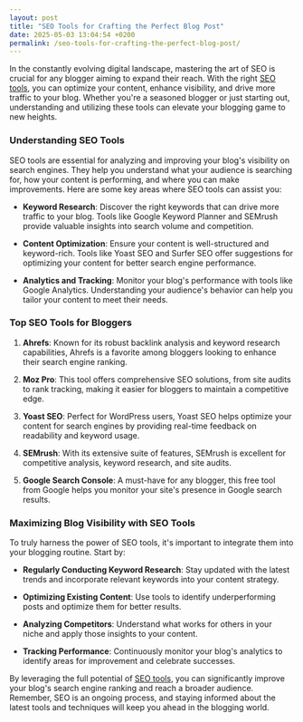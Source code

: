 ```yaml
---
layout: post
title: "SEO Tools for Crafting the Perfect Blog Post"
date: 2025-05-03 13:04:54 +0200
permalink: /seo-tools-for-crafting-the-perfect-blog-post/
---
```



In the constantly evolving digital landscape, mastering the art of SEO is crucial for any blogger aiming to expand their reach. With the right [SEO tools](https://seoblogtool.com/), you can optimize your content, enhance visibility, and drive more traffic to your blog. Whether you're a seasoned blogger or just starting out, understanding and utilizing these tools can elevate your blogging game to new heights.

### Understanding SEO Tools

SEO tools are essential for analyzing and improving your blog's visibility on search engines. They help you understand what your audience is searching for, how your content is performing, and where you can make improvements. Here are some key areas where SEO tools can assist you:

- **Keyword Research**: Discover the right keywords that can drive more traffic to your blog. Tools like Google Keyword Planner and SEMrush provide valuable insights into search volume and competition.
  
- **Content Optimization**: Ensure your content is well-structured and keyword-rich. Tools like Yoast SEO and Surfer SEO offer suggestions for optimizing your content for better search engine performance.
  
- **Analytics and Tracking**: Monitor your blog's performance with tools like Google Analytics. Understanding your audience's behavior can help you tailor your content to meet their needs.

### Top SEO Tools for Bloggers

1. **Ahrefs**: Known for its robust backlink analysis and keyword research capabilities, Ahrefs is a favorite among bloggers looking to enhance their search engine ranking.

2. **Moz Pro**: This tool offers comprehensive SEO solutions, from site audits to rank tracking, making it easier for bloggers to maintain a competitive edge.

3. **Yoast SEO**: Perfect for WordPress users, Yoast SEO helps optimize your content for search engines by providing real-time feedback on readability and keyword usage.

4. **SEMrush**: With its extensive suite of features, SEMrush is excellent for competitive analysis, keyword research, and site audits.

5. **Google Search Console**: A must-have for any blogger, this free tool from Google helps you monitor your site's presence in Google search results.

### Maximizing Blog Visibility with SEO Tools

To truly harness the power of SEO tools, it's important to integrate them into your blogging routine. Start by:

- **Regularly Conducting Keyword Research**: Stay updated with the latest trends and incorporate relevant keywords into your content strategy.

- **Optimizing Existing Content**: Use tools to identify underperforming posts and optimize them for better results.

- **Analyzing Competitors**: Understand what works for others in your niche and apply those insights to your content.

- **Tracking Performance**: Continuously monitor your blog's analytics to identify areas for improvement and celebrate successes.

By leveraging the full potential of [SEO tools](https://seoblogtool.com/), you can significantly improve your blog's search engine ranking and reach a broader audience. Remember, SEO is an ongoing process, and staying informed about the latest tools and techniques will keep you ahead in the blogging world.